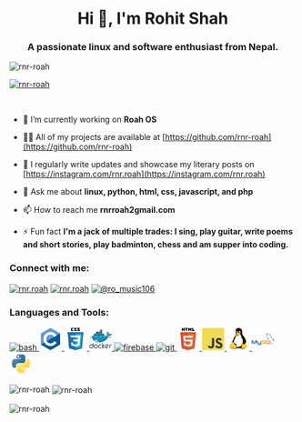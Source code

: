 <h1 align="center">Hi 👋, I'm Rohit Shah</h1>
<h3 align="center">A passionate linux and software enthusiast from Nepal.</h3>

<p align="left"> <img src="https://komarev.com/ghpvc/?username=rnr-roah&label=Profile%20views&color=0e75b6&style=flat" alt="rnr-roah" /> </p>

<p align="left"> <a href="https://github.com/ryo-ma/github-profile-trophy"><img src="https://github-profile-trophy.vercel.app/?username=rnr-roah" alt="rnr-roah" /></a> </p>

<p align="left"> <a href="https://twitter.com/" target="blank"><img src="https://img.shields.io/twitter/follow/?logo=twitter&style=for-the-badge" alt="" /></a> </p>

- 🔭 I’m currently working on **Roah OS**

- 👨‍💻 All of my projects are available at [https://github.com/rnr-roah](https://github.com/rnr-roah)

- 📝 I regularly write updates and showcase my literary posts on [https://instagram.com/rnr.roah](https://instagram.com/rnr.roah)

- 💬 Ask me about **linux, python, html, css, javascript, and php**

- 📫 How to reach me **rnrroah2gmail.com**

- ⚡ Fun fact **I'm a jack of multiple trades: I sing, play guitar, write poems and short stories, play badminton, chess and am supper into coding.**

<h3 align="left">Connect with me:</h3>
<p align="left">
<a href="https://fb.com/rnr.roah" target="blank"><img align="center" src="https://raw.githubusercontent.com/rahuldkjain/github-profile-readme-generator/master/src/images/icons/Social/facebook.svg" alt="rnr.roah" height="30" width="40" /></a>
<a href="https://instagram.com/rnr.roah" target="blank"><img align="center" src="https://raw.githubusercontent.com/rahuldkjain/github-profile-readme-generator/master/src/images/icons/Social/instagram.svg" alt="rnr.roah" height="30" width="40" /></a>
<a href="https://www.youtube.com/c/@ro_music106" target="blank"><img align="center" src="https://raw.githubusercontent.com/rahuldkjain/github-profile-readme-generator/master/src/images/icons/Social/youtube.svg" alt="@ro_music106" height="30" width="40" /></a>
</p>

<h3 align="left">Languages and Tools:</h3>
<p align="left"> <a href="https://www.gnu.org/software/bash/" target="_blank" rel="noreferrer"> <img src="https://www.vectorlogo.zone/logos/gnu_bash/gnu_bash-icon.svg" alt="bash" width="40" height="40"/> </a> <a href="https://www.cprogramming.com/" target="_blank" rel="noreferrer"> <img src="https://raw.githubusercontent.com/devicons/devicon/master/icons/c/c-original.svg" alt="c" width="40" height="40"/> </a> <a href="https://www.w3schools.com/css/" target="_blank" rel="noreferrer"> <img src="https://raw.githubusercontent.com/devicons/devicon/master/icons/css3/css3-original-wordmark.svg" alt="css3" width="40" height="40"/> </a> <a href="https://www.docker.com/" target="_blank" rel="noreferrer"> <img src="https://raw.githubusercontent.com/devicons/devicon/master/icons/docker/docker-original-wordmark.svg" alt="docker" width="40" height="40"/> </a> <a href="https://firebase.google.com/" target="_blank" rel="noreferrer"> <img src="https://www.vectorlogo.zone/logos/firebase/firebase-icon.svg" alt="firebase" width="40" height="40"/> </a> <a href="https://git-scm.com/" target="_blank" rel="noreferrer"> <img src="https://www.vectorlogo.zone/logos/git-scm/git-scm-icon.svg" alt="git" width="40" height="40"/> </a> <a href="https://www.w3.org/html/" target="_blank" rel="noreferrer"> <img src="https://raw.githubusercontent.com/devicons/devicon/master/icons/html5/html5-original-wordmark.svg" alt="html5" width="40" height="40"/> </a> <a href="https://developer.mozilla.org/en-US/docs/Web/JavaScript" target="_blank" rel="noreferrer"> <img src="https://raw.githubusercontent.com/devicons/devicon/master/icons/javascript/javascript-original.svg" alt="javascript" width="40" height="40"/> </a> <a href="https://www.linux.org/" target="_blank" rel="noreferrer"> <img src="https://raw.githubusercontent.com/devicons/devicon/master/icons/linux/linux-original.svg" alt="linux" width="40" height="40"/> </a> <a href="https://www.mysql.com/" target="_blank" rel="noreferrer"> <img src="https://raw.githubusercontent.com/devicons/devicon/master/icons/mysql/mysql-original-wordmark.svg" alt="mysql" width="40" height="40"/> </a> <a href="https://www.python.org" target="_blank" rel="noreferrer"> <img src="https://raw.githubusercontent.com/devicons/devicon/master/icons/python/python-original.svg" alt="python" width="40" height="40"/> </a> </p>

<p><img align="left" src="https://github-readme-stats.vercel.app/api/top-langs?username=rnr-roah&show_icons=true&locale=en&layout=compact" alt="rnr-roah" /></p>

<p>&nbsp;<img align="center" src="https://github-readme-stats.vercel.app/api?username=rnr-roah&show_icons=true&locale=en" alt="rnr-roah" /></p>

<p><img align="center" src="https://github-readme-streak-stats.herokuapp.com/?user=rnr-roah&" alt="rnr-roah" /></p>
